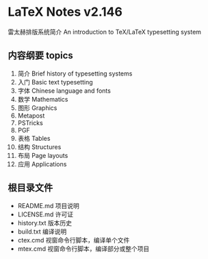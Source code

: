 # LaTeX Notes v2.146
雷太赫排版系统简介 An introduction to TeX/LaTeX typesetting system

## 内容纲要 topics
1. 简介 Brief history of typesetting systems
2. 入门 Basic text typesetting
3. 字体 Chinese language and fonts
4. 数学 Mathematics
5. 图形 Graphics
6. Metapost
7. PSTricks
8. PGF
9. 表格 Tables
10. 结构 Structures
11. 布局 Page layouts
12. 应用 Applications

## 根目录文件
* README.md   项目说明
* LICENSE.md  许可证
* history.txt 版本历史
* build.txt   编译说明
* ctex.cmd    视窗命令行脚本，编译单个文件
* mtex.cmd    视窗命令行脚本，编译部分或整个项目
